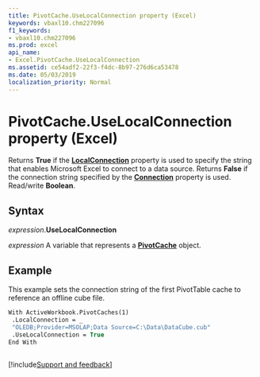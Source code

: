 ```yaml
---
title: PivotCache.UseLocalConnection property (Excel)
keywords: vbaxl10.chm227096
f1_keywords:
- vbaxl10.chm227096
ms.prod: excel
api_name:
- Excel.PivotCache.UseLocalConnection
ms.assetid: ce54adf2-22f3-f4dc-8b97-276d6ca53478
ms.date: 05/03/2019
localization_priority: Normal
---
```



# PivotCache.UseLocalConnection property (Excel)

Returns **True** if the **[LocalConnection](Excel.PivotCache.LocalConnection.md)** property is used to specify the string that enables Microsoft Excel to connect to a data source. Returns **False** if the connection string specified by the **[Connection](Excel.PivotCache.Connection.md)** property is used. Read/write **Boolean**.


## Syntax

_expression_.**UseLocalConnection**

_expression_ A variable that represents a **[PivotCache](Excel.PivotCache.md)** object.


## Example

This example sets the connection string of the first PivotTable cache to reference an offline cube file.

```vb
With ActiveWorkbook.PivotCaches(1) 
 .LocalConnection = _ 
 "OLEDB;Provider=MSOLAP;Data Source=C:\Data\DataCube.cub" 
 .UseLocalConnection = True 
End With 
 
```




[!include[Support and feedback](~/includes/feedback-boilerplate.md)]